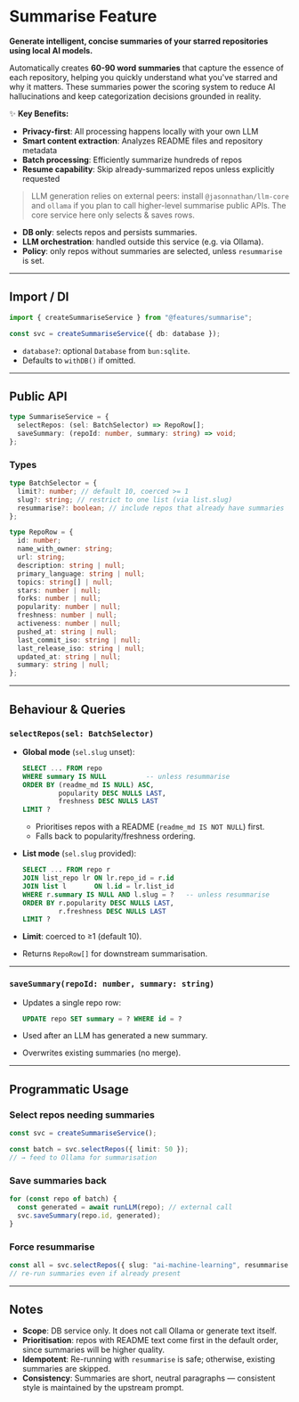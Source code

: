 # Summarise Feature

**Generate intelligent, concise summaries of your starred repositories using local AI models.**

Automatically creates **60-90 word summaries** that capture the essence of each repository, helping you quickly understand what you've starred and why it matters. These summaries power the scoring system to reduce AI hallucinations and keep categorization decisions grounded in reality.

✨ **Key Benefits:**

- **Privacy-first**: All processing happens locally with your own LLM
- **Smart content extraction**: Analyzes README files and repository metadata
- **Batch processing**: Efficiently summarize hundreds of repos
- **Resume capability**: Skip already-summarized repos unless explicitly requested

> LLM generation relies on external peers: install `@jasonnathan/llm-core` and `ollama` if you plan to call higher-level summarise public APIs. The core service here only selects & saves rows.

- **DB only**: selects repos and persists summaries.
- **LLM orchestration**: handled outside this service (e.g. via Ollama).
- **Policy**: only repos without summaries are selected, unless `resummarise` is set.

---

## Import / DI

```ts
import { createSummariseService } from "@features/summarise";

const svc = createSummariseService({ db: database });
```

- `database?`: optional `Database` from `bun:sqlite`.
- Defaults to `withDB()` if omitted.

---

## Public API

```ts
type SummariseService = {
  selectRepos: (sel: BatchSelector) => RepoRow[];
  saveSummary: (repoId: number, summary: string) => void;
};
```

### Types

```ts
type BatchSelector = {
  limit?: number; // default 10, coerced >= 1
  slug?: string; // restrict to one list (via list.slug)
  resummarise?: boolean; // include repos that already have summaries
};

type RepoRow = {
  id: number;
  name_with_owner: string;
  url: string;
  description: string | null;
  primary_language: string | null;
  topics: string[] | null;
  stars: number | null;
  forks: number | null;
  popularity: number | null;
  freshness: number | null;
  activeness: number | null;
  pushed_at: string | null;
  last_commit_iso: string | null;
  last_release_iso: string | null;
  updated_at: string | null;
  summary: string | null;
};
```

---

## Behaviour & Queries

### `selectRepos(sel: BatchSelector)`

- **Global mode** (`sel.slug` unset):

  ```sql
  SELECT ... FROM repo
  WHERE summary IS NULL          -- unless resummarise
  ORDER BY (readme_md IS NULL) ASC,
           popularity DESC NULLS LAST,
           freshness DESC NULLS LAST
  LIMIT ?
  ```

  - Prioritises repos with a README (`readme_md IS NOT NULL`) first.
  - Falls back to popularity/freshness ordering.

- **List mode** (`sel.slug` provided):

  ```sql
  SELECT ... FROM repo r
  JOIN list_repo lr ON lr.repo_id = r.id
  JOIN list l       ON l.id = lr.list_id
  WHERE r.summary IS NULL AND l.slug = ?   -- unless resummarise
  ORDER BY r.popularity DESC NULLS LAST,
           r.freshness DESC NULLS LAST
  LIMIT ?
  ```

- **Limit**: coerced to ≥1 (default 10).

- Returns `RepoRow[]` for downstream summarisation.

---

### `saveSummary(repoId: number, summary: string)`

- Updates a single repo row:

  ```sql
  UPDATE repo SET summary = ? WHERE id = ?
  ```

- Used after an LLM has generated a new summary.
- Overwrites existing summaries (no merge).

---

## Programmatic Usage

### Select repos needing summaries

```ts
const svc = createSummariseService();

const batch = svc.selectRepos({ limit: 50 });
// → feed to Ollama for summarisation
```

### Save summaries back

```ts
for (const repo of batch) {
  const generated = await runLLM(repo); // external call
  svc.saveSummary(repo.id, generated);
}
```

### Force resummarise

```ts
const all = svc.selectRepos({ slug: "ai-machine-learning", resummarise: true });
// re-run summaries even if already present
```

---

## Notes

- **Scope**: DB service only. It does not call Ollama or generate text itself.
- **Prioritisation**: repos with README text come first in the default order, since summaries will be higher quality.
- **Idempotent**: Re-running with `resummarise` is safe; otherwise, existing summaries are skipped.
- **Consistency**: Summaries are short, neutral paragraphs — consistent style is maintained by the upstream prompt.
